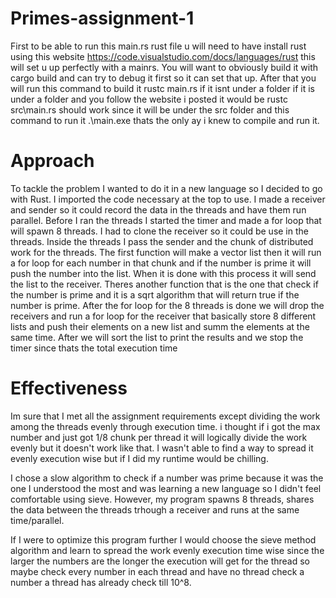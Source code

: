 # Primes-assignment-1

First to be able to run this main.rs rust file u will need to have install rust using this website https://code.visualstudio.com/docs/languages/rust this will set u up perfectly with a mainrs. You will want to obviously build it with cargo build and can try to debug it first so it can set that up. After that you will run this command to build it rustc main.rs if it isnt under a folder if it is under a folder and you follow the website i posted it would be rustc src\main.rs should work since it will be under the src folder and this command to run it .\main.exe thats the only ay i knew to compile and run it.

# Approach
To tackle the problem I wanted to do it in a new language so I decided to go with Rust. I imported the code necessary at the top to use. I made a receiver and sender so it could record the data in the threads and have them run parallel. Before I ran the threads I started the timer and made a for loop that will spawn 8 threads. I had to clone the receiver so it could be use in the threads. Inside the threads I pass the sender and the chunk of distributed work for the threads. The first function will make a vector list then it will run a for loop for each number in that chunk and if the number is prime it will push the number into the list. When it is done with this process it will send the list to the receiver. Theres another function that is the one that check if the number is prime and it is a sqrt algorithm that will return true if the number is prime. After the for loop for the 8 threads is done we will drop the receivers and run a for loop for the receiver that basically store 8 different lists and  push their elements on a new list and summ the elements at the same time. After we will sort the list to print the results and we stop the timer since thats the total execution time

# Effectiveness
Im sure that I met all the assignment requirements except dividing the work among the threads evenly through execution time. i thought if i got the max number and just got 1/8 chunk per thread it will logically divide the work evenly but it doesn't work like that. I wasn't able to find a way to spread it evenly execution wise but if I did my runtime would be chilling.

I chose a slow algorithm to check if a number was prime because it was the one I understood the most and was learning a new language so I didn't feel comfortable using sieve. However, my program spawns 8 threads, shares the data between the threads trhough a receiver and runs at the same time/parallel.

If I were to optimize this program further I would choose the sieve method algorithm and learn to spread the work evenly execution time wise since the larger the numbers are the longer the execution will get for the thread so maybe check every number in each thread and have no thread check a number a thread has already check till 10^8.
